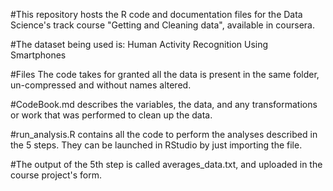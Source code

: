 #This repository hosts the R code and documentation files for the Data Science's track course "Getting and Cleaning data", available in coursera.

#The dataset being used is: Human Activity Recognition Using Smartphones

#Files
The code takes for granted all the data is present in the same folder, un-compressed and without names altered.

#CodeBook.md describes the variables, the data, and any transformations or work that was performed to clean up the data.

#run_analysis.R contains all the code to perform the analyses described in the 5 steps. They can be launched in RStudio by just importing the file.

#The output of the 5th step is called averages_data.txt, and uploaded in the course project's form.
